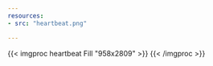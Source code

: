 ```yaml
---
resources:
- src: "heartbeat.png"

---
```


{{< imgproc heartbeat Fill "958x2809" >}}
{{< /imgproc >}}